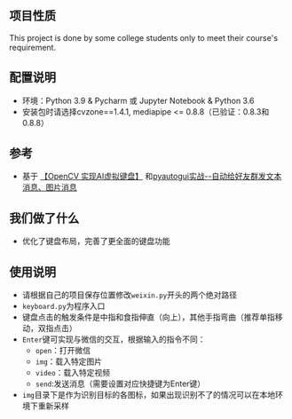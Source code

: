 ## 项目性质
This project is done by some college students only to meet their course's requirement.

## 配置说明
- 环境：Python 3.9 & Pycharm 或 Jupyter Notebook & Python 3.6
- 安装包时请选择cvzone==1.4.1, mediapipe <= 0.8.8（已验证：0.8.3和0.8.8）

## 参考
- 基于 [【OpenCV 实现AI虚拟键盘】](https://blog.csdn.net/weixin_44692055/article/details/121576593) 
和[pyautogui实战--自动给好友群发文本消息、图片消息](https://blog.csdn.net/m0_49710816/article/details/124166333)

## 我们做了什么
- 优化了键盘布局，完善了更全面的键盘功能

## 使用说明
- 请根据自己的项目保存位置修改`weixin.py`开头的两个绝对路径
- `keyboard.py`为程序入口
- 键盘点击的触发条件是中指和食指伸直（向上），其他手指弯曲（推荐单指移动，双指点击）
- `Enter`键可实现与微信的交互，根据输入的指令不同：
	+ `open`：打开微信
	+ `img`：载入特定图片
	+ `video`：载入特定视频
	+ `send`:发送消息（需要设置对应快捷键为Enter键）
- `img`目录下是作为识别目标的各图标，如果出现识别不了的情况可以在本地环境下重新采样
